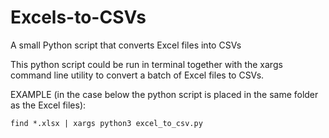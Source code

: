 # Excels-to-CSVs
A small Python script that converts Excel files into CSVs

This python script could be run in terminal together with the xargs command line utility to convert a batch of Excel files to CSVs.

EXAMPLE (in the case below the python script is placed in the same folder as the Excel files):

``find *.xlsx | xargs python3 excel_to_csv.py``
